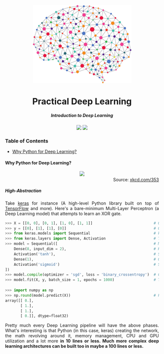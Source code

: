 <!-- Header -->
<div align="center">
    <img src="../.github/logo-dl.png" height="256"/>
    <h1>Practical Deep Learning</h1>
    <h5>
        Introduction to Deep Learning
    </h5>
</div>
<!-- end Header -->

<!-- shields -->
<div align="center">
    <img
    src="https://img.shields.io/badge/Say%20Thanks-!-1EAEDB.svg">
    <img src="https://img.shields.io/badge/donate-%24-f44336.svg">
</div>
<!-- end shields -->

### Table of Contents
* [Why Python for Deep Learning?](why-python-for-deep-learning)

#### Why Python for Deep Learning?
<div align="center">
    <img src="https://imgs.xkcd.com/comics/python.png"/>
    <div align="right">
        Source: <a href="https://xkcd.com/353">xkcd.com/353</a>
    </div>
</div>

##### High-Abstraction
<p align="justify">
    Take <a href="https://keras.io">keras</a> for instance (A high-level Python library built on top of <a href="https://www.tensorflow.org">TensorFlow</a> and more). Here's a bare-minimum Multi-Layer Perceptron (a Deep Learning model) that attempts to learn an XOR gate.
</p>

```python
>>> X = [[0, 0], [0, 1], [1, 0], [1, 1]]                            # Our knowledge/experience
>>> y = [[0], [1], [1], [0]]                                        # Our target prediction
>>> from keras.models import Sequential                             # keras's "Sequential" model (a sequence of layers)
>>> from keras.layers import Dense, Activation                      # Types of layers provided by keras
>>> model = Sequential([                                            # Modelling
    Dense(8, input_dim = 2),                                        # Hidden-Layer with 8 neurons and incoming 2 inputs
    Activation('tanh'),                                             # Squashing our output with a Hyperbolic Tan function
    Dense(1),                                                       # Output-Layer with 1 neuron
    Activation('sigmoid')                                           # Squashing our output with a Sigmoid function
])
>>> model.compile(optimizer = 'sgd', loss = 'binary_crossentropy')  # Compiling our network to minimize our Cross Entropy Loss function with a Gradient Descent Optimizer
>>> model.fit(X, y, batch_size = 1, epochs = 1000)                  # Training Phase

>>> import numpy as np
>>> np.round(model.predict(X))                                      # Prediction
array([[ 0.],
       [ 1.],
       [ 1.],
       [ 0.]], dtype=float32)
```

<p align="justify">
    Pretty much every Deep Learning pipeline will have the above phases. What's interesting is that Python (in this case, keras) creating the network, the math revolving around it, memory management, CPU and GPU utilization and a lot more <b>in 10 lines or less<b>. Much more complex deep learning architectures can be built too in maybe <b>a 100 lines or less</b>.
</p>